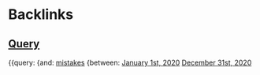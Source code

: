 
# Backlinks
## [Query](<Query.md>)
{{query: {and: [mistakes](<mistakes.md>) {between: [January 1st, 2020](<January 1st, 2020.md>) [December 31st, 2020](<December 31st, 2020.md>)

